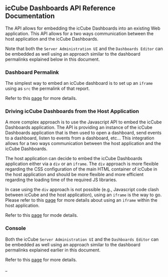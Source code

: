 ## icCube Dashboards API Reference Documentation

The API allows for embedding the icCube Dashboards into an existing Web application. This API allows for a two ways
communication between the host application and the icCube Dashboards.

Note that both the `Server Administration UI` and the `Dashboards Editor` can be embedded as well using an approach
similar to the dashboard permalinks explained below in this document.

### Dashboard Permalink

The simplest way to embed an icCube dashboard is to set up an `iframe` using as `src` the permalink of that report.

Refer to this [page](EmbeddingPermaLink.md) for more details.

### Driving icCube Dashboards from the Host Application

A more complex approach is to use the Javascript API to embed the icCube Dashboards application. The API is
providing an instance of the icCube Dashboards application that is then used to open a dashboard, send events
to a dashboard, listen to events from a dashboard, etc... This integration allows for a two ways communication
between the host application and the icCube Dashboards.

The host application can decide to embed the icCube Dashboards application either via a `div` or an `iframe`.
The `div` approach is more flexible regarding the CSS configuration of the main HTML container of icCube in
the host application and should be more flexible and more efficient regarding the loading time of the required
JS libraries.

In case using the `div` approach is not possible (e.g., Javascript code clash between icCube and the host
application), using an `iframe` is the way to go. Please refer to this [page](iFrameUsageConsideration.md)
for more details about using an `iframe` within the host application.

Refer to this [page](EmbeddingJavascript.md) for mode details.

### Console

Both the icCube `Server Administration UI` and the `Dashboards Editor` can be embedded as well using an approach
similar to the dashboard permalinks explained earlier in this document.

Refer to this [page](EmbeddingConsole.md) for more details.

_
